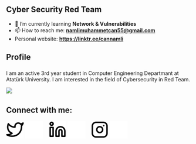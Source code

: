 ## Cyber Security Red Team

- 🌱 I’m currently learning **Network & Vulnerabilities**
- 📫 How to reach me: **namlimuhammetcan55@gmail.com**
- Personal website: **https://linktr.ee/cannamli**

## Profile 

###
I am an active 3rd year student in Computer Engineering Departmant at Atatürk University. I am interested in the field of Cybersecurity in Red Team.

![](https://komarev.com/ghpvc/?username=muhammet0can1namli&color=green)

## Connect with me:

[![website](./twitter-light.svg)](https://twitter.com/cannmll#gh-light-mode-only)
[![website](./twitter-dark.svg)](https://twitter.com/cannmll#gh-dark-mode-only)
&nbsp;&nbsp;
[![website](./linkedin-light.svg)](https://www.linkedin.com/in/muhammet-can-naml%C4%B1-9556311b9/#gh-light-mode-only)
[![website](./linkedin-dark.svg)](https://www.linkedin.com/in/muhammet-can-naml%C4%B1-9556311b9/#gh-dark-mode-only)
&nbsp;&nbsp;
[![website](./instagram-light.svg)](https://www.instagram.com/can.nml/#gh-light-mode-only)
[![website](./instagram-dark.svg)](https://www.instagram.com/can.nml/#gh-dark-mode-only)
